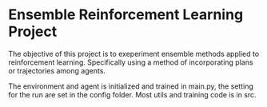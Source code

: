 # Ensemble Reinforcement Learning Project

The objective of this project is to exeperiment ensemble methods applied to reinforcement learning. Specifically using a method of incorporating plans or trajectories among agents.

The environment and agent is initialized and trained in main.py, the setting for the run are set in the config folder. Most utils and training code is in src.